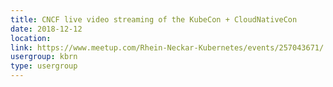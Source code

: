 ```yaml
---
title: CNCF live video streaming of the KubeCon + CloudNativeCon 
date: 2018-12-12
location: 
link: https://www.meetup.com/Rhein-Neckar-Kubernetes/events/257043671/
usergroup: kbrn
type: usergroup
---
```

